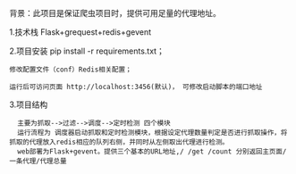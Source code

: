 背景：此项目是保证爬虫项目时，提供可用足量的代理地址。

1.技术栈
  	Flask+grequest+redis+gevent

2.项目安装
  	pip install -r requirements.txt；
  
  	修改配置文件（conf）Redis相关配置；
  
  	运行后可访问页面 http://localhost:3456(默认)， 可修改启动脚本的端口地址
  
  
 3.项目结构
  
	  主要为抓取-->过滤-->调度-->定时检测 四个模块
	  运行流程为 调度器启动抓取和定时检测模块，根据设定代理数量判定是否进行抓取操作，将抓取的代理放入redis相应的队列右侧，并同时从左侧取出代理进行检测。
	  web部署为Flask+gevent。提供三个基本的URL地址,/ /get /count 分别返回主页面/一条代理/代理总量




  
